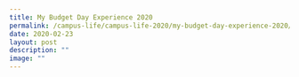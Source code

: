 ```yaml
---
title: My Budget Day Experience 2020
permalink: /campus-life/campus-life-2020/my-budget-day-experience-2020/
date: 2020-02-23
layout: post
description: ""
image: ""
---
```

